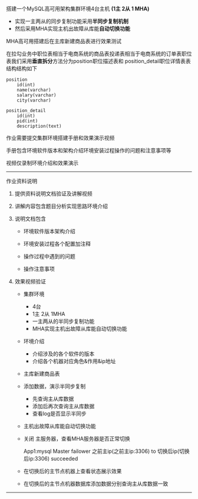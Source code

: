 搭建一个MySQL高可用架构集群环境4台主机 **(1主  2从 1 MHA)**

* 实现一主两从的同步复制功能采用**半同步复制机制**
* 然后采用MHA实现主机出故障从库能**自动切换功能**

MHA高可用搭建后在主库新建商品表进行效果测试

在拉勾业务中职位表相当于电商系统的商品表投递表相当于电商系统的订单表职位表我们采用**垂直拆分**方法分为position职位描述表和 position_detail职位详情表表结构结构如下

```
position
	id(int)
 	name(varchar)
 	salary(varchar)
 	city(varchar)
```

```
position_detail
	id(int)
	pid(int)
	description(text)
```

作业需要提交集群环境搭建手册和效果演示视频

手册包含环境软件版本和架构介绍环境安装过程操作的问题和注意事项等

视频仅录制环境介绍和效果演示

----------------------------------------------------------------------------

作业资料说明

1. 提供资料说明文档验证及讲解视频

2. 讲解内容包含题目分析实现思路环境介绍

3. 说明文档包含

   * 环境软件版本架构介绍

   * 环境安装过程各个配置加注释

   * 操作过程中遇到的问题

   * 操作注意事项

4. 效果视频验证

   * 集群环境
     * 4台
     * 1主 2从 1MHA
     * 一主两从的半同步复制功能
     * MHA实现主机出故障从库能自动切换功能

   * 环境介绍

     * 介绍涉及的各个软件的版本
     * 介绍各个机器对应角色&作用&ip地址

   * 主库新建商品表

   * 添加数据，演示半同步复制

     * 先查询主从库数据
     * 添加后再次查询主从库数据
     * 查看log是否显示半同步

   *  主机出故障从库能自动切换功能

     * 关闭 主服务器，查看MHA服务器是否正常切换

        App1:mysql Master failower 之前主ip(之前主ip:3306) to 切换后ip(切换后ip:3306) succeeded

     * 在切换后的主节点机器上查看状态展示效果
     * 在切换后的主节点机器数据库添加数据分别查询主从库数据一致

------------------------------------------------------------------------------------------------------------
